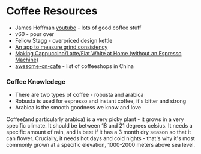 # Coffee Resources
- James Hoffman [youtube](https://www.youtube.com/channel/UCMb0O2CdPBNi-QqPk5T3gsQ) - lots of good coffee stuff
- v60 - pour over
- Fellow Stagg - overpriced design kettle
- [An app to measure grind consistency](https://coffeeadastra.com/2019/04/07/an-app-to-measure-your-coffee-grind-size-distribution-2/)
- [Making Cappuccino/Latte/Flat White at Home (without an Espresso Machine)](https://www.youtube.com/watch?v=ZgIVfU0xBjA)
- [awesome-cn-cafe](https://github.com/ElaWorkshop/awesome-cn-cafe) - list of coffeeshops in China

### Coffee Knowledege
* There are two types of coffee - robusta and arabica
* Robusta is used for espresso and instant coffee, it's bitter and strong
* Arabica is the smooth goodness we know and love

Coffee(and particularly arabica) is a very picky plant - it grows in a very specific climate. It should be between 18 and 21 degrees celsius. It needs a specific amount of rain, and is best if it has a 3 month dry season so that it can flower. Crucially, it needs hot days and cold nights - that's why it's most commonly grown at a specific elevation, 1000-2000 meters above sea level.



